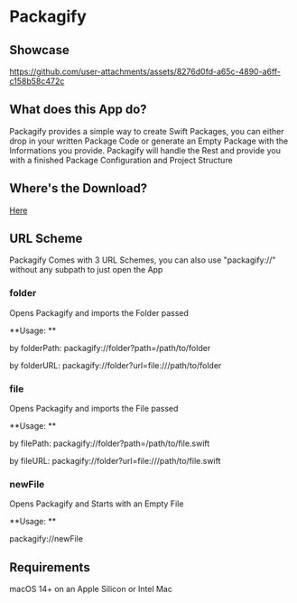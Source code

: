 # Packagify

## Showcase


https://github.com/user-attachments/assets/8276d0fd-a65c-4890-a6ff-c158b58c472c


## What does this App do?
Packagify provides a simple way to create Swift Packages, you can either drop in your written Package Code or generate an Empty Package with the Informations you provide. Packagify will handle the Rest and provide you with a finished Package Configuration and Project Structure

## Where's the Download?
[Here](https://github.com/timi2506/Packagify/releases/latest)

## URL Scheme
Packagify Comes with 3 URL Schemes, you can also use "packagify://" without any subpath to just open the App

### folder
Opens Packagify and imports the Folder passed

**Usage: **
 
by folderPath: packagify://folder?path=/path/to/folder
 
by folderURL: packagify://folder?url=file:///path/to/folder

### file
Opens Packagify and imports the File passed

**Usage: **

by filePath: packagify://folder?path=/path/to/file.swift

by fileURL: packagify://folder?url=file:///path/to/file.swift

### newFile
Opens Packagify and Starts with an Empty File

**Usage: **

packagify://newFile

## Requirements
macOS 14+ on an Apple Silicon or Intel Mac
